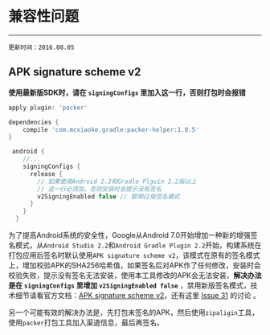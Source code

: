 # 兼容性问题

------

 	更新时间：2016.08.05
 
## APK signature scheme v2
 
**使用最新版SDK时，请在 `signingConfigs` 里加入这一行，否则打包时会报错**

```groovy
apply plugin: 'packer' 

dependencies {
	compile 'com.mcxiaoke.gradle:packer-helper:1.0.5'
} 

 android {
    //...
    signingConfigs {
      release {
      	// 如果使用Android 2.2和Gradle Plguin 2.2版以上
      	// 这一行必须加，否则安装时会提示没有签名
        v2SigningEnabled false // 禁用V2版签名模式
      }
    }
  }
```

为了提高Android系统的安全性，Google从Android 7.0开始增加一种新的增强签名模式，从`Android Studio 2.2`和`Android Gradle Plugin 2.2`开始，构建系统在打包应用后签名时默认使用`APK signature scheme v2`，该模式在原有的签名模式上，增加校验APK的SHA256哈希值，如果签名后对APK作了任何修改，安装时会校验失败，提示没有签名无法安装，使用本工具修改的APK会无法安装，**解决办法是在 `signingConfigs` 里增加 `v2SigningEnabled false`** ，禁用新版签名模式，技术细节请看官方文档：[APK signature scheme v2](https://developer.android.com/preview/api-overview.html#apk_signature_v2)，还有这里 [Issue 31](https://github.com/mcxiaoke/packer-ng-plugin/issues/31) 的讨论 。

另一个可能有效的解决办法是，先打包未签名的APK，然后使用`zipaligin`工具，使用`packer`打包工具加入渠道信息，最后再签名。
